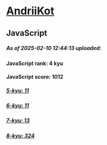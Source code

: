 # [AndriiKot](https://www.codewars.com/users/AndriiKot) 

## JavaScript

##### As of 2025-02-10 12:44:13 uploaded:

#### JavaScript rank: 4 kyu

#### JavaScript score: 1012

##### [5-kyu: 11](https://github.com/AndriiKot/JavaScript__CodeWars/tree/main/kyu-5)

##### [6-kyu: 11](https://github.com/AndriiKot/JavaScript__CodeWars/tree/main/kyu-6)

##### [7-kyu: 13](https://github.com/AndriiKot/JavaScript__CodeWars/tree/main/kyu-7)

##### [8-kyu: 324](https://github.com/AndriiKot/JavaScript__CodeWars/tree/main/kyu-8)

